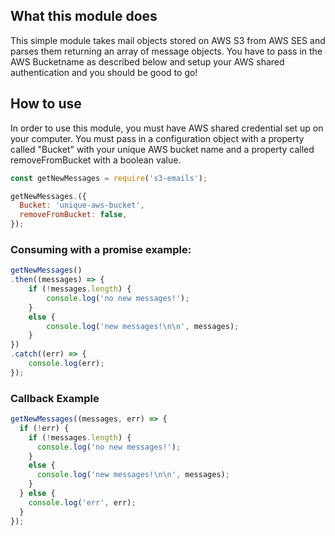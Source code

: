 ## What this module does
This simple module takes mail objects stored on AWS S3 from AWS SES and parses them returning an array of message objects.
You have to pass in the AWS Bucketname as described below and setup your AWS shared authentication and you should be good to go!

## How to use

In order to use this module, you must have AWS shared credential set up on your computer. You must pass in a configuration object with a property called "Bucket" with your unique AWS bucket name and a property called removeFromBucket with a boolean value.

```javascript
const getNewMessages = require('s3-emails');

getNewMessages.({
  Bucket: 'unique-aws-bucket',
  removeFromBucket: false,
});
```

### Consuming with a promise example:

```javascript
getNewMessages()
.then((messages) => {
	if (!messages.length) {
		console.log('no new messages!');
	}
	else {
		console.log('new messages!\n\n', messages);
	}
})
.catch((err) => {
	console.log(err);
});
```

### Callback Example

```javascript
getNewMessages((messages, err) => {
  if (!err) {
  	if (!messages.length) {
      console.log('no new messages!');
    }
    else {
      console.log('new messages!\n\n', messages);
    }
  } else {
    console.log('err', err);
  }
});
```
